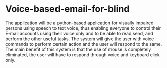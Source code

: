 # Voice-based-email-for-blind
The application will be a python-based application for visually impaired persons using speech to text voice, thus enabling everyone to control their E-mail accounts using their voice only and to be able to read,send, and perform the other useful tasks. The system will give the user with voice commands to perform certain action and the user will respond to the same. The main benefit of this system is that the use of mouse is completely eliminated, the user will have to respond through voice and keyboard click only.
